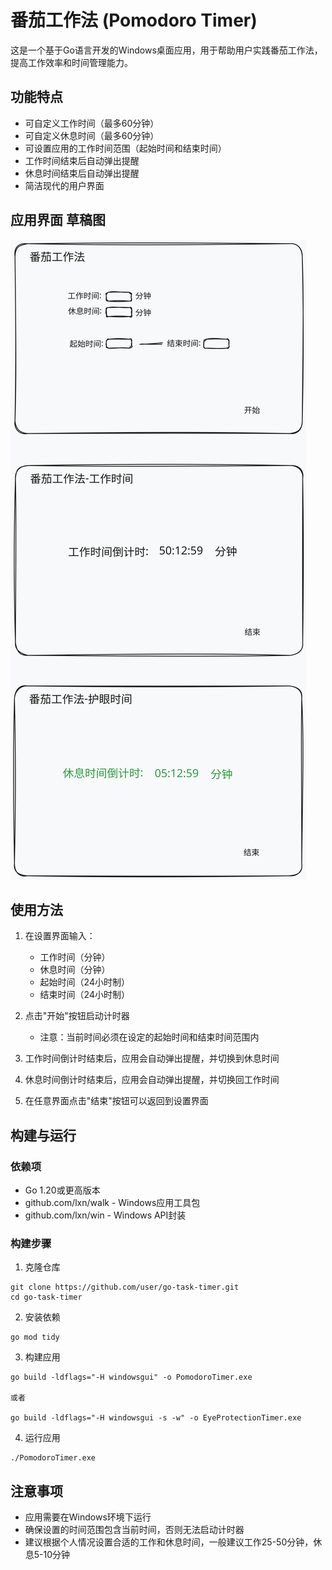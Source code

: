 # 番茄工作法 (Pomodoro Timer)

这是一个基于Go语言开发的Windows桌面应用，用于帮助用户实践番茄工作法，提高工作效率和时间管理能力。

## 功能特点

- 可自定义工作时间（最多60分钟）
- 可自定义休息时间（最多60分钟）
- 可设置应用的工作时间范围（起始时间和结束时间）
- 工作时间结束后自动弹出提醒
- 休息时间结束后自动弹出提醒
- 简洁现代的用户界面
## 应用界面 草稿图

![应用界面](images/work.svg)
## 使用方法

1. 在设置界面输入：
   - 工作时间（分钟）
   - 休息时间（分钟）
   - 起始时间（24小时制）
   - 结束时间（24小时制）

2. 点击"开始"按钮启动计时器
   - 注意：当前时间必须在设定的起始时间和结束时间范围内

3. 工作时间倒计时结束后，应用会自动弹出提醒，并切换到休息时间

4. 休息时间倒计时结束后，应用会自动弹出提醒，并切换回工作时间

5. 在任意界面点击"结束"按钮可以返回到设置界面

## 构建与运行

### 依赖项

- Go 1.20或更高版本
- github.com/lxn/walk - Windows应用工具包
- github.com/lxn/win - Windows API封装

### 构建步骤

1. 克隆仓库

```
git clone https://github.com/user/go-task-timer.git
cd go-task-timer
```

2. 安装依赖

```
go mod tidy
```

3. 构建应用

```
go build -ldflags="-H windowsgui" -o PomodoroTimer.exe

或者 

go build -ldflags="-H windowsgui -s -w" -o EyeProtectionTimer.exe
```

4. 运行应用

```
./PomodoroTimer.exe
```

## 注意事项

- 应用需要在Windows环境下运行
- 确保设置的时间范围包含当前时间，否则无法启动计时器
- 建议根据个人情况设置合适的工作和休息时间，一般建议工作25-50分钟，休息5-10分钟